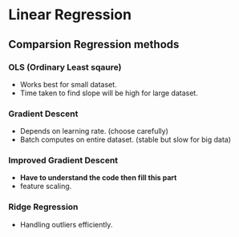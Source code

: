 # Linear Regression
## Comparsion Regression methods
### OLS (Ordinary Least sqaure)
- Works best for small dataset.
- Time taken to find slope will be high for large dataset.
### Gradient Descent
- Depends on learning rate. (choose carefully)
- Batch computes on entire dataset. (stable but slow for big data)
### Improved Gradient Descent
- **Have to understand the code then fill this part**
- feature scaling.
### Ridge Regression
- Handling outliers efficiently.

